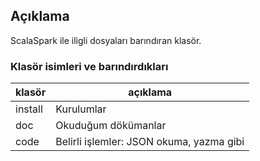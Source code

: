 ## Açıklama

ScalaSpark ile iligli dosyaları barındıran klasör.

### Klasör isimleri ve barındırdıkları

klasör  | açıklama
------  | --------
install | Kurulumlar
doc     | Okuduğum dökümanlar
code    | Belirli işlemler: JSON okuma, yazma gibi